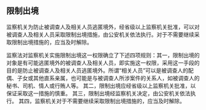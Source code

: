 ## 限制出境

监察机关为防止被调查人及相关人员逃匿境外，经省级以上监察机关批准，可以对被调查人及相关人员采取限制出境措施，由公安机关依法执行。对于不需要继续采取限制出境措施的，应当及时解除。

监察法对监察机关实施限制出境这一权限确立了下述四项规则：其一，限制出境的对象是有可能逃匿境外的被调查人及相关人员，即实施这一权限，采用这一手段的目的是防止被调查人及相关人员逃匿境外。所谓“相关人员”可以是被调查人的配偶、子女或其他直系亲属，也可能是与被调查人所涉案件的关系人，如被调查人的秘书、司机、情人或行贿人等。
其二，限制出境应经省级以上监察机关批准，以保证采取这一措施的慎重。
其三，限制出境经监察机关决定，由公安机关依法执行。
其四，监察机关对于不需要继续采取限制出境措施的，应当及时解除。